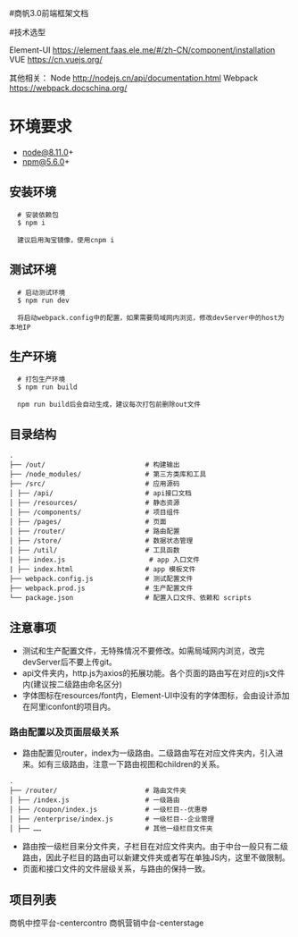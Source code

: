#商帆3.0前端框架文档


#技术选型

Element-UI https://element.faas.ele.me/#/zh-CN/component/installation
VUE https://cn.vuejs.org/

其他相关：
Node http://nodejs.cn/api/documentation.html
Webpack https://webpack.docschina.org/


# 环境要求
- node@8.11.0+
- npm@5.6.0+


## 安装环境
```
  # 安装依赖包
  $ npm i

  建议启用淘宝镜像，使用cnpm i
```

## 测试环境
```
  # 启动测试环境
  $ npm run dev

  将启动webpack.config中的配置，如果需要局域网内浏览，修改devServer中的host为本地IP
```

## 生产环境
```
  # 打包生产环境
  $ npm run build

  npm run build后会自动生成，建议每次打包前删除out文件
```

## 目录结构

```
.
├── /out/                         # 构建输出
├── /node_modules/                # 第三方类库和工具
├── /src/                         # 应用源码
│ ├── /api/                       # api接口文档
│ ├── /resources/                 # 静态资源
│ ├── /components/                # 项目组件
│ ├── /pages/                     # 页面
│ ├── /router/                    # 路由配置
│ ├── /store/                     # 数据状态管理
│ ├── /util/                      # 工具函数
| ├── index.js                     # app 入口文件
| ├── index.html                  # app 模板文件
├── webpack.config.js             # 测试配置文件
├── webpack.prod.js               # 生产配置文件
└── package.json                  # 配置入口文件、依赖和 scripts
```


## 注意事项

* 测试和生产配置文件，无特殊情况不要修改。如需局域网内浏览，改完devServer后不要上传git。
* api文件夹内，http.js为axios的拓展功能。各个页面的路由写在对应的js文件内(建议按二级路由命名区分)
* 字体图标在resources/font内，Element-UI中没有的字体图标，会由设计添加在阿里iconfont的项目内。

### 路由配置以及页面层级关系

* 路由配置见router，index为一级路由。二级路由写在对应文件夹内，引入进来。如有三级路由，注意一下路由视图和children的关系。

```
.
├── /router/                      # 路由文件夹
│ ├── /index.js                   # 一级路由
│ ├── /coupon/index.js            # 一级栏目--优惠劵
│ ├── /enterprise/index.js        # 一级栏目--企业管理
│ ├── ……                          # 其他一级栏目文件夹

```

* 路由按一级栏目来分文件夹，子栏目在对应文件夹内。由于中台一般只有二级路由，因此子栏目的路由可以新建文件夹或者写在单独JS内，这里不做限制。
* 页面和接口文件的文件层级关系，与路由的保持一致。


## 项目列表
商帆中控平台-centercontro
商帆营销中台-centerstage


